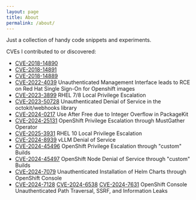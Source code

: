 ```yaml
---
layout: page
title: About
permalink: /about/
---
```


Just a collection of handy code snippets and experiments.

CVEs I contributed to or discovered:

* [CVE-2018-14890](https://support.vectra.ai/s/article/KB-VS-1166)
* [CVE-2018-14891](https://support.vectra.ai/s/article/KB-VS-1167)
* [CVE-2018-14889](https://support.vectra.ai/s/article/KB-VS-1165)
* [CVE-2022-4039](https://access.redhat.com/security/cve/cve-2022-4039) Unauthenticated Management Interface leads to RCE on Red Hat Single Sign-On for Openshift images
* [CVE-2023-3899](https://access.redhat.com/security/cve/CVE-2023-3899) RHEL 7/8 Local Privilege Escalation
* [CVE-2023-50728](https://github.com/octokit/webhooks.js/security/advisories/GHSA-pwfr-8pq7-x9qv) Unauthenticated Denial of Service in the octokit/webhooks library
* [CVE-2024-0217](https://access.redhat.com/security/cve/cve-2024-0217) Use After Free due to Integer Overflow in PackageKit
* [CVE-2024-25131](https://access.redhat.com/security/cve/cve-2024-25131) OpenShift Privilege Escalation through MustGather Operator
* [CVE-2025-3931](https://access.redhat.com/security/cve/cve-2025-3931) RHEL 10 Local Privilege Escalation
* [CVE-2024-8939](https://access.redhat.com/security/cve/cve-2024-8939) vLLM Denial of Service
* [CVE-2024-45496](https://access.redhat.com/security/cve/cve-2024-45496) OpenShift Privilege Escalation through "custom" Builds
* [CVE-2024-45497](https://access.redhat.com/security/cve/cve-2024-45497) OpenShift Node Denial of Service through "custom" Builds
* [CVE-2024-7079](https://access.redhat.com/security/cve/cve-2024-7079) Unauthenticated Installation of Helm Charts through OpenShift Console
* [CVE-2024-7128](https://access.redhat.com/security/cve/cve-2024-7128) [CVE-2024-6538](https://access.redhat.com/security/cve/cve-2024-6538) [CVE-2024-7631](https://access.redhat.com/security/cve/cve-2024-7631) OpenShift Console Unauthenticated Path Traversal, SSRF, and Information Leaks
